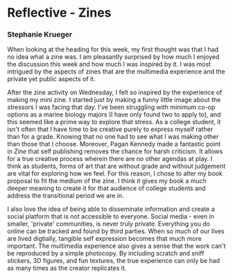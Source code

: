 # Reflective - Zines

### Stephanie Krueger


When looking at the heading for this week, my first thought was that I had no idea what a zine was. I am pleasantly surprised by how much I enjoyed the discussion this week and how much I was inspired by it. I was most intrigued by the aspects of zines that are the multimedia experience and the private yet public aspects of it. 

After the zine activity on Wednesday, I felt so inspired by the experience of making my mini zine. I started just by making a funny little image about the stressors I was facing that day. I've been struggling with minimum co-op options as a marine biology majors (I have only found two to apply to), and this seemed like a prime way to explore that stress. As a college student, it isn't often that I have time to be creative purely to express myself rather than for a grade. Knowing that no one had to see what I was making other than those that I choose. Moreover, Pagan Kennedy made a fantastic point in _Zine_ that self publishing removes the chance for harsh criticism. It allows for a true creative process wherein there are no other agendas at play. I think as students, forms of art that are without grade and without judgement are vital for exploring how we feel. For this reason, I chose to alter my book proposal to fit the medium of the zine. I think it gives my book a much deeper meaning to create it for that audience of college students and address the transitional period we are in. 

I also love the idea of being able to disseminate information and create a social platform that is not accessible to everyone. Social media - even in smaller, 'private' communities, is never truly private. Everything you do online can be tracked and found by third parties. When so much of our lives are lived digtially, tangible self expression becomes that much more important. The multimedia experience also gives a sense that the work can't be reproduced by a simple photocopy. By including scratch and sniff stickers, 3D figures, and fun textures, the true experience can only be had as many times as the creator replicates it. 